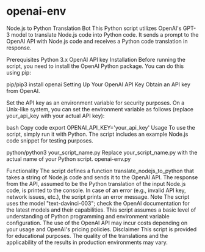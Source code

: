 # openai-env

Node.js to Python Translation Bot
This Python script utilizes OpenAI's GPT-3 model to translate Node.js code into Python code. It sends a prompt to the OpenAI API with Node.js code and receives a Python code translation in response.

Prerequisites
Python 3.x
OpenAI API key
Installation
Before running the script, you need to install the OpenAI Python package. You can do this using pip:


pip/pip3 install openai
Setting Up Your OpenAI API Key
Obtain an API key from OpenAI.

Set the API key as an environment variable for security purposes. On a Unix-like system, you can set the environment variable as follows (replace your_api_key with your actual API key):

bash
Copy code
export OPENAI_API_KEY='your_api_key'
Usage
To use the script, simply run it with Python. The script includes an example Node.js code snippet for testing purposes.


python/python3 your_script_name.py
Replace your_script_name.py with the actual name of your Python script.
openai-env.py

Functionality
The script defines a function translate_nodejs_to_python that takes a string of Node.js code and sends it to the OpenAI API.
The response from the API, assumed to be the Python translation of the input Node.js code, is printed to the console.
In case of an error (e.g., invalid API key, network issues, etc.), the script prints an error message.
Note
The script uses the model "text-davinci-003"; check the OpenAI documentation for the latest models and their capabilities.
This script assumes a basic level of understanding of Python programming and environment variable configuration.
The use of the OpenAI API may incur costs depending on your usage and OpenAI's pricing policies.
Disclaimer
This script is provided for educational purposes. The quality of the translations and the applicability of the results in production environments may vary.
